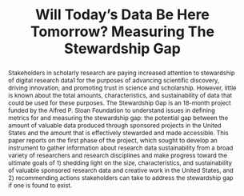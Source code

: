 ---
abstract: 'Stakeholders in scholarly research are paying increased attention to stewardship
  of digital research data1 for the purposes of advancing scientific discovery, driving
  innovation, and promoting trust in science and scholarship. However, little is known
  about the total amounts, characteristics, and sustainability of data that could
  be used for these purposes. The Stewardship Gap is an 18-month project funded by
  the Alfred P. Sloan Foundation to understand issues in defining metrics for and
  measuring the stewardship gap: the potential gap between the amount of valuable
  data produced through sponsored projects in the United States and the amount that
  is effectively stewarded and made accessible. This paper reports on the first phase
  of the project, which sought to develop an instrument to gather information about
  research data sustainability from a broad variety of researchers and research disciplines
  and make progress toward the ultimate goals of 1) shedding light on the size, characteristics,
  and sustainability of valuable sponsored research data and creative work in the
  United States, and 2) recommending actions stakeholders can take to address the
  stewardship gap if one is found to exist.'
creators:
- Gutmann, Myron
- Berman, Francine
- York, Jeremy
date: null
document_url: https://services.phaidra.univie.ac.at/api/object/o:503172/download
grand_parent: iPRES
institutions: []
keywords: []
landing_page_url: https://phaidra.univie.ac.at/o:503172
language: eng
layout: publication
license: CC BY-NC-SA 3.0 AT
notes_url: null
parent: iPRES 2016
presentation_url: null
publication_type: paper
size: 337285
source_name: iPRES
title: Will Today’s Data Be Here Tomorrow? Measuring The Stewardship Gap
year: 2016
---